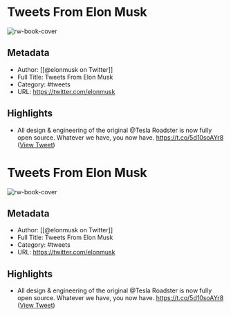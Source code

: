 # Tweets From Elon Musk

![rw-book-cover](https://pbs.twimg.com/profile_images/1815749056821346304/jS8I28PL.jpg)

## Metadata
- Author: [[@elonmusk on Twitter]]
- Full Title: Tweets From Elon Musk
- Category: #tweets
- URL: https://twitter.com/elonmusk

## Highlights
- All design & engineering of the original @Tesla Roadster is now fully open source.
  Whatever we have, you now have.
  https://t.co/5d10soAYr8 ([View Tweet](https://twitter.com/elonmusk/status/1727392569238159491))
# Tweets From Elon Musk

![rw-book-cover](https://pbs.twimg.com/profile_images/1815749056821346304/jS8I28PL.jpg)

## Metadata
- Author: [[@elonmusk on Twitter]]
- Full Title: Tweets From Elon Musk
- Category: #tweets
- URL: https://twitter.com/elonmusk

## Highlights
- All design & engineering of the original @Tesla Roadster is now fully open source.
  Whatever we have, you now have.
  https://t.co/5d10soAYr8 ([View Tweet](https://twitter.com/elonmusk/status/1727392569238159491))
